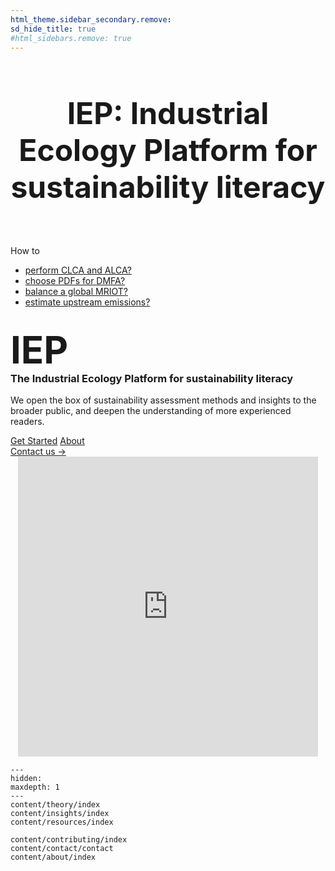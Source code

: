 ```yaml
---
html_theme.sidebar_secondary.remove:
sd_hide_title: true
#html_sidebars.remove: true
---
```


<!-- CSS overrides on the homepage only -->
<style>
.bd-main .bd-content .bd-article-container {
  max-width: 70rem; /* Make homepage a little wider instead of 60em */
}
/* Extra top/bottom padding to the sections */
article.bd-article section {
  padding: 2rem 0 8rem;
}
/* Override all h1 headers except for the hidden ones */
h1:not(.sd-d-none) {
  font-weight: bold;
  font-size: 48px;
  text-align: center;
  margin-bottom: 4rem;
}
/* Override all h3 headers that are not in hero */
h3:not(#hero h3) {
  font-weight: bold;
  text-align: center;
}
</style>

# IEP: Industrial Ecology Platform for sustainability literacy

<div id="hero-writer">
    <div class="wrapper">
        <span class="first-text">How to</span>
        <ul class="sec-texts">
            <li><span><a href="..">perform CLCA and ALCA?</a></span></li>
            <li><span><a href="..">choose PDFs for DMFA?</a></span></li>
            <li><span><a href="..">balance a global MRIOT?</a></span></li>
            <li><span><a href="..">estimate upstream emissions?</a></span></li>
        </ul>
    </div>
</div>

<div id="hero">

<div id="hero-left">  <!-- Start Hero Left -->
  <h2 style="font-size: 60px; font-weight: bold; margin: 2rem auto 0;">IEP</h2>
  <h3 style="font-weight: bold; margin-top: 0;">The Industrial Ecology Platform for sustainability literacy</h3>
  <p>We open the box of sustainability assessment methods and insights to the broader public, and deepen the understanding of more experienced readers.</p>

<div class="homepage-button-container">
  <div class="homepage-button-container-row">
      <a href="./get_started/index.html" class="homepage-button primary-button">Get Started</a>
      <a href="./about/index.html" class="homepage-button secondary-button">About</a>
  </div>
  <div class="homepage-button-container-row">
      <a href="mailto:students@is4ie.org" class="homepage-button-link">Contact us →</a>
  </div>
</div>
</div>  <!-- End Hero Left -->

<div id="hero-right">  <!-- Start Hero Right -->

  <div style="text-align: center;">
    <iframe src="https://giphy.com/embed/igsVfO6Sro82xBQP8I" width="480" height="480" frameBorder="0" class="giphy-embed" allowFullScreen></iframe>
  </div>

<!-- grid ended above, do not put anything on the right of markdown closings -->

</div>  <!-- End Hero Right -->
</div>  <!-- End Hero -->


```{toctree}
---
hidden:
maxdepth: 1
---
content/theory/index
content/insights/index
content/resources/index

content/contributing/index
content/contact/contact
content/about/index
```

